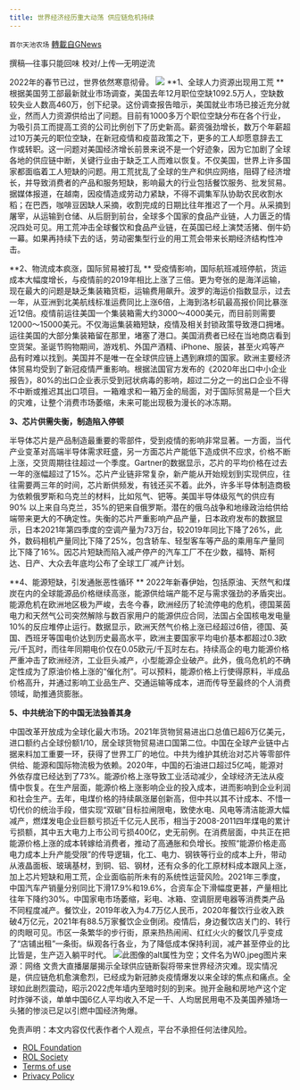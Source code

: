 ```yaml
---
title: 世界经济经历重大动荡 供应链危机持续
---
```

`首尔天池农场` [轉載自GNews](https://gnews.org/zh-hans/2024194/)

撰稿—往事只能回味
校对/上传—无明逆流

2022年的春节已过，世界依然寒意彻骨。
![](https://assets.gnews.org/wp-content/uploads/2022/02/92.jpg)
**1、全球人力资源出现用工荒
**
根据美国劳工部最新就业市场调查，美国去年12月职位空缺1092.5万人，空缺数较失业人数高460万，创下纪录。这份调查报告暗示，美国就业市场已接近充分就业，然而人力资源供给出了问题。目前有1000多万个职位空缺分布在各个行业，为吸引员工而提高工资的公司比例创下了历史新高。薪资强劲增长，数万个年薪超过10万美元的职位空缺，在新冠疫情和疫苗政策之下，更多的工人却愿意辞去工作或转职。这一问题对美国经济增长前景来说不是一个好迹象，因为它加剧了全球各地的供应链中断，关键行业由于缺乏工人而难以恢复。不仅美国，世界上许多国家都面临着工人短缺的问题。用工荒扰乱了全球的生产和供应网络，阻碍了经济增长，并导致消费者的产品和服务短缺，影响最大的行业包括餐饮服务、批发贸易。据媒体报道，在越南，因疫情造成劳动力紧缺，不得不调集军队协助农民收割水稻；在巴西，咖啡豆因缺人采摘，收割完成的日期比往年推迟了一个月。从采摘到屠宰，从运输到仓储、从后厨到前台，全球多个国家的食品产业链，人力匮乏的情况四处可见。用工荒冲击全球餐饮和食品产业链，在英国已经上演焚活猪、倒牛奶一幕。如果再持续下去的话，劳动密集型行业的用工荒会带来长期经济结构性冲击。

**2、物流成本疯涨，国际贸易被打乱
**
受疫情影响，国际航班减班停航，货运成本大幅度增长，与疫情前的2019年相比上涨了三倍。更为夸张的是海洋运输，现在最大的问题是缺乏集装箱货柜，运输费用飙升。波罗的海运价指数显示，过去一年，从亚洲到北美航线标准运费同比上涨6倍，上海到洛杉矶最高报价同比暴涨近12倍。疫情前运往美国一个集装箱需大约3000～4000美元，而目前则需要12000～15000美元。不仅海运集装箱短缺，疫情及相关封锁政策导致港口拥堵。运往美国的大部分集装箱留在那里，堵塞了港口。美国消费者已经在当地商店看到空货架。圣诞节购物期间，游戏机、外国产酒精、iPhone、服装，甚至火鸡等产品有时难以找到。美国并不是唯一在全球供应链上遇到麻烦的国家。欧洲主要经济体贸易均受到了新冠疫情严重影响。根据法国官方发布的《2020年出口中小企业报告》，80%的出口企业表示受到冠状病毒的影响，超过二分之一的出口企业不得不中断或推迟其出口项目。一箱难求和一箱万金的局面，对于国际贸易是一个巨大的灾难，让整个消费市场萎缩，未来可能出现极为漫长的冰冻期。

**3、芯片供需失衡，制造陷入停顿**

半导体芯片是产品制造最重要的零部件，受到疫情的影响非常显著。一方面，当代产业变革对高端半导体需求旺盛，另一方面芯片产能低下造成供不应求，价格不断上涨，交货周期往往超过一个季度。Gartner的数据显示，芯片的平均价格在过去一年的涨幅超过了15%。芯片产业链非常复杂，新产能从开始规划到实现供应，往往需要两三年的时间，芯片断供频发，有钱还买不着。此外，许多半导体制造商极为依赖俄罗斯和乌克兰的材料，比如氖气、钯等。美国半导体级氖气的供应有90% 以上来自乌克兰，35%的钯来自俄罗斯。潜在的俄乌战争和地缘政治给供给端带来更大的不确定性。失衡的芯片严重影响产品产量，日本政府发布的数据显示，日本2021年第四季度的空调产量为73万台，较2019年同比下降了26%，此外，数码相机产量同比下降了25%，包含轿车、轻型客车等产品的乘用车产量同比下降了16%。因芯片短缺而陷入减产停产的汽车工厂不在少数，福特、斯柯达、日产、大众去年底均公布了全球工厂减产计划。

**4、能源短缺，引发通胀恶性循环
**
2022年新春伊始，包括原油、天然气和煤炭在内的全球能源品价格继续高涨，能源供给端产能不足与需求强劲的矛盾突出。能源危机在欧洲地区极为严峻，去冬今春，欧洲经历了轮流停电的危机，德国莱茵电力和天然气公司突然解除与数百家用户的能源供应合同，法国占全国核电发电量10%的反应堆停止运行。数据显示，欧洲天然气价格上涨已经超过6倍，德国、英国、西班牙等国电价达到历史最高水平，欧洲主要国家平均电价基本都超过0.3欧元/千瓦时，而往年同期电价仅在0.05欧元/千瓦时左右。持续高企的电力能源价格严重冲击了欧洲经济，工业巨头减产，小型能源企业破产。此外，俄乌危机的不确定性成为了原油价格上涨的“催化剂”。可以预料，能源价格上行使得原料，半成品价格高升，并通过影响工业品生产、交通运输等成本，进而传导至最终的个人消费领域，助推通货膨胀。

**5、中共统治下的中国无法独善其身**

中国改革开放成为全球化最大市场。2021年货物贸易进出口总值已超6万亿美元，进口额约占全球份额1/10，居全球货物贸易进口国第二位。中国在全球产业链中占据来料加工重要一环，获得了世界工厂的地位。中共为维护其统治对芯片等零部件供给、能源和国际物流极为依赖。2020年，中国的石油进口超过5亿吨，能源对外依存度已经达到了73%。能源价格上涨导致工业活动减少，全球经济无法从疫情中恢复。在生产层面，能源价格上涨影响企业的投入成本，进而影响到企业利润和社会生产。去年，电煤价格的持续飙涨屡创新高，但中共以其不计成本、不惜一切代价的统治手段，借实现“双碳”目标拉闸限电，致使水电、风电等清洁能源大幅减产，燃煤发电企业巨额亏损近千亿元人民币，相当于2008-2011四年煤电的累计亏损额，其中五大电力上市公司亏损400亿，史无前例。在消费层面，中共正在把能源价格上涨的成本转嫁给消费者，推动了高通胀和负增长。按照“能源价格走高电力成本上升产能受限”的传导逻辑，化工、电力、钢铁等行业的成本上升，带动从液晶面板、玻璃基材，到铜、铝、钢材，还有众多的化工原材料成本跟风上涨，加上芯片短缺和用工荒，企业面临前所未有的系统性运营风险。2021年三季度，中国汽车产销量分别同比下滑17.9%和19.6%，合资车企下滑幅度更甚，产量相比往年下降约30%。中国家电市场萎缩，彩电、冰箱、空调厨房电器等消费类产品不同程度减产。餐饮业，2019年收入为4.7万亿人民币，2020年餐饮行业收入跌破4万亿元，2021年有88.5万家餐饮企业倒闭。疫情后，身边餐饮店关门的、转行的肉眼可见。市区一条繁华的步行街，原来热热闹闹、红红火火的餐饮几乎变成了“店铺出租”一条街。纵观各行各业，为了降低成本保持利润，减产甚至停业的比比皆是，生产迈入躺平时代。
![此图像的alt属性为空；文件名为W0.jpeg](https://assets.gnews.org/wp-content/uploads/2022/02/W0.jpeg)图片来源：网络
文贵大直播屡屡揭示全球供应链断裂将带来世界经济灾难。现实情况是，供应链危机愈演愈烈，已经成为新冠肺炎疫情爆发以来全球的焦点和痛点。全球如此剧烈震动，昭示2022虎年墙内至暗时刻的到来。抛开金融和房地产这个定时炸弹不谈，单单中国6亿人平均收入不足一千、人均居民用电不及美国养殖场一头猪的惨淡已足以引燃中国经济殉爆。

 

免责声明：本文内容仅代表作者个人观点，平台不承担任何法律风险。

- [ROL Foundation](https://rolfoundation.org/)
- [ROL Society](https://rolsociety.org/)
- [Terms of use](https://gnews.org/terms-of-use-3/)
- [Privacy Policy](https://gnews.org/privacy-policy/)
